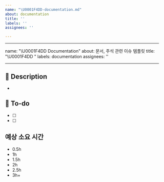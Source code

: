 ```yaml
---
name: "\U0001F4DD-documentation.md"
about: documentation
title: ''
labels: ''
assignees: ''

---
```


---
name: "\U0001F4DD Documentation"
about: 문서, 주석 관련 이슈 템플릿
title: "\U0001F4DD "
labels: documentation
assignees: ''

---

## 📌 Description
- 

## 📝 To-do
- [ ] 
- [ ]

## 예상 소요 시간
- 0.5h
- 1h
- 1.5h
- 2h
- 2.5h
- 3h+
